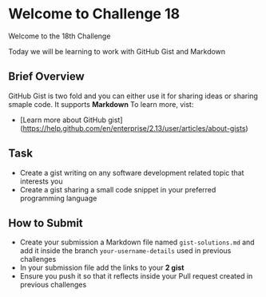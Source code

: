 # Welcome to Challenge 18

Welcome to the 18th Challenge

Today we will be learning to work with GitHub Gist and Markdown

## Brief Overview

GitHub Gist is two fold and you can either use it for sharing ideas or sharing smaple code. It supports **Markdown**
To learn more, vist:

- [Learn more about GitHub gist] (<https://help.github.com/en/enterprise/2.13/user/articles/about-gists>)

## Task

- Create a gist writing on any software development related topic that interests you
- Create a gist sharing a small code snippet in your preferred programming language

## How to Submit

- Create your submission a Markdown file named ``gist-solutions.md`` and add it inside the branch ``your-username-details`` used in previous challenges
- In your submission file add the links to your **2 gist**
- Ensure you push it so that it reflects inside your Pull request created in previous challenges
